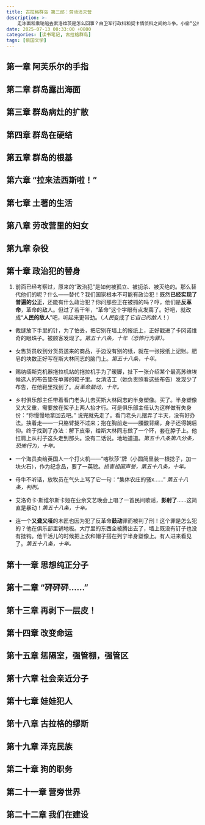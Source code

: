 ```yaml
---
title: 古拉格群岛 第三部：劳动消灭营
description: >- 
    走冰面和乘轮船去索洛维茨是怎么回事？白卫军行政科和契卡情侦科之间的斗争。小偷“公社”。为什么斯大林要搞白海——波罗的海运河？“拿罐头盒子给你当鞋穿！”太子城——自由城。群岛下面的三条鲸鱼。零下五十摄氏度的劳动。伊万·杰尼索维奇除了劳动以外没有别的出路。科雷马的“有轨电车”。专打已经倒下的人！亚库梯人如何把泽克们送出科雷马。旋转木马式的乐观主义。泰加森林的法则。古拉格之子。女囚劳改点上的押解队士兵和女犯。哪些自由民往这里聚？我们是怎样劳动的？......
date: 2025-07-13 00:33:00 +0800
categories: [读书笔记, 古拉格群岛]
tags: [俄国文学]
---
```


## 第一章 阿芙乐尔的手指

## 第二章 群岛露出海面

## 第三章 群岛病灶的扩散

## 第四章 群岛在硬结

## 第五章 群岛的根基

## 第六章 “拉来法西斯啦！”

## 第七章 土著的生活

## 第八章 劳改营里的妇女

## 第九章 杂役

## 第十章 政治犯的替身

1. 前面已经考察过，原来的“政治犯”是如何被孤立、被扼杀、被灭绝的。那么替代他们的呢？什么——替代？我们国家根本不可能有政治犯！既然**已经实现了普遍的公正**，还能有什么政治犯？你问那些正在被抓的吗？哼，他们是**反革命**，革命的敌人。但过了若干年，“革命”这个字眼有点发蔫了。好吧，就改成“**人民的敌人**”吧，听起来更带劲。（*人民*变成了*它自己的敌人*！）

- 裁缝放下手里的针，为了怕丢，把它别在墙上的报纸上，正好戳进了卡冈诺维奇的眼珠子。被顾客发现了。*第五十八条，十年（恐怖行为罪）。*

- 女售货员收到分货员送来的商品，手边没有别的纸，就在一张报纸上记账。肥皂的块数正好写在斯大林同志的脑门上。*第五十八条，十年。*

- 赐纳缅斯克机器拖拉机站的拖拉机手为了暖脚，扯下一张介绍某个最高苏维埃候选人的布告垫在单薄的鞋子里。女清洁工（她负责照看这些布告）发现少了布告，在他鞋里找到了。*反革命鼓动，十年。*

- 乡村俱乐部主任带着看门老头儿去买斯大林同志的半身塑像。买了。半身塑像又大又重，需要放在架子上两人抬才行。可是俱乐部主任认为这样做有失身份：“你慢慢地拿回去吧。” 说完就先走了。看门老头儿摆弄了半天，没有好办法。挟着走——一只胳臂拢不过来；抱在胸前走——腰酸背痛，身子还得朝后仰。终于找到了办法：解下皮带，给斯大林同志做了一个环，套在脖子上。他扛肩上从村子这头走到那头。没有二话说。地地道道。*第五十八条第八分条，恐怖行为，十年。*

- 一个海员卖给英国人一个打火机——“喀秋莎”牌（小圆简里装一根捻子，加一块火石），作为纪念品，要了一英镑。*损害祖国声誉，第五十八条，十年。*

- 母牛不听话，放牧员在气头上骂了它一句：“集体农庄的骚x......” *第五十八条，判刑。*

- 艾洛奇卡·斯维尔斯卡娅在业余文艺晚会上唱了一首民间歌谣，**影射了**......这简直是暴动！*第五十八条，十年。*

- 连一个**又聋又哑**的木匠也因为犯了反革命**鼓动**罪而被判了刑！这个罪是怎么犯的？他在俱乐部里铺地板。大厅里的东西全被腾出去了，墙上既没有钉子也没有挂钩。他干活儿的时候把上衣和帽子搭在列宁半身塑像上。有人进来看见了。*第五十八条，十年。*



## 第十一章 思想纯正分子

## 第十二章 “砰砰砰......”

## 第十三章 再剥下一层皮！

## 第十四章 改变命运

## 第十五章 惩隔室，强管棚，强管区

## 第十六章 社会亲近分子

## 第十七章 娃娃犯人

## 第十八章 古拉格的缪斯

## 第十九章 泽克民族

## 第二十章 狗的职务

## 第二十一章 营旁世界

## 第二十二章 我们在建设